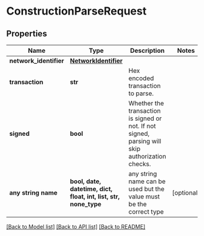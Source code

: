 # ConstructionParseRequest


## Properties
Name | Type | Description | Notes
------------ | ------------- | ------------- | -------------
**network_identifier** | [**NetworkIdentifier**](NetworkIdentifier.md) |  | 
**transaction** | **str** | Hex encoded transaction to parse. | 
**signed** | **bool** | Whether the transaction is signed or not. If not signed, parsing will skip authorization checks. | 
**any string name** | **bool, date, datetime, dict, float, int, list, str, none_type** | any string name can be used but the value must be the correct type | [optional]

[[Back to Model list]](../README.md#documentation-for-models) [[Back to API list]](../README.md#documentation-for-api-endpoints) [[Back to README]](../README.md)


